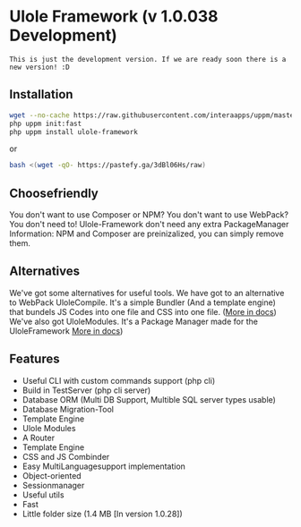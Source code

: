 # Ulole Framework (v 1.0.038 Development)
```
This is just the development version. If we are ready soon there is a new version! :D
```
## Installation
```bash
wget --no-cache https://raw.githubusercontent.com/interaapps/uppm/master/uppm -O uppm
php uppm init:fast
php uppm install ulole-framework
```
or
```bash
bash <(wget -qO- https://pastefy.ga/3dBl06Hs/raw)

```
## Choosefriendly
You don't want to use Composer or NPM? You don't want to use WebPack? You don't need to! Ulole-Framework don't need any extra PackageManager
Information: NPM and Composer are preinizalized, you can simply remove them.
## Alternatives
We've got some alternatives for useful tools.
We have got to an alternative to WebPack UloleCompile. It's a simple Bundler (And a template engine) that bundels JS Codes into one file and CSS into one file. ([More in docs](/documentation/compile/JS_and_CSS_bundler.md))
We've also got UloleModules. It's a Package Manager made for the UloleFramework [More in docs](/documentation/UloleModules/modules.md))

## Features
- Useful CLI with custom commands support (php cli)
- Build in TestServer (php cli server)
- Database ORM (Multi DB Support, Multible SQL server types usable)
- Database Migration-Tool
- Template Engine
- Ulole Modules
- A Router
- Template Engine
- CSS and JS Combinder
- Easy MultiLanguagesupport implementation
- Object-oriented
- Sessionmanager
- Useful utils
- Fast
- Little folder size (1.4 MB [In version 1.0.28])